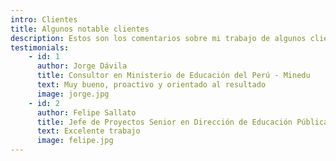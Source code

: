 ```yaml
---
intro: Clientes
title: Algunos notable clientes
description: Estos son los comentarios sobre mi trabajo de algunos clientes
testimonials:
    - id: 1
      author: Jorge Dávila
      title: Consultor en Ministerio de Educación del Perú - Minedu
      text: Muy bueno, proactivo y orientado al resultado
      image: jorge.jpg
    - id: 2
      author: Felipe Sallato
      title: Jefe de Proyectos Senior en Dirección de Educación Pública
      text: Excelente trabajo
      image: felipe.jpg
---
```

